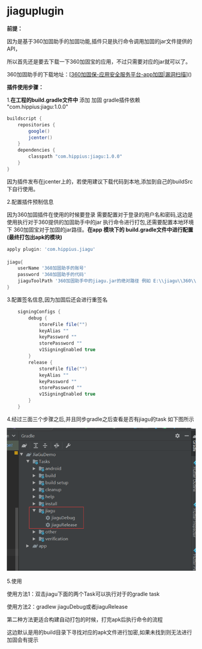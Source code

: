 # jiaguplugin
**前提：**

因为是基于360加固助手的加固功能,插件只是执行命令调用加固的jar文件提供的API，

所以首先还是要去下载一下360加固宝的应用，不过只需要对应的jar就可以了。

360加固助手的下载地址：[[360加固保-应用安全服务平台-app加固|漏洞扫描](https://jiagu.360.cn/#/global/index)]()



**插件使用步骤：**

1.**在工程的build.gradle文件中** 添加 加固 gradle插件依赖 "com.hippius:jiagu:1.0.0"

```groovy
buildscript {
    repositories {
        google()
        jcenter()
    }
    dependencies {
        classpath "com.hippius:jiagu:1.0.0"
    }
}
```

因为插件发布在jcenter上的，若使用建议下载代码到本地,添加到自己的buildSrc下自行使用。



2.配置插件预制信息

因为360加固插件在使用的时候要登录 需要配置对于登录的用户名和密码,这边是使用执行对于360提供的加固助手中的jar 执行命令进行打包,还需要配置本地环境下 360加固宝对于加固的jar路径。**在app 模块下的 build.gradle文件中进行配置(最终打包出apk的模块)**

```groovy
apply plugin: 'com.hippius.jiagu'

jiagu{
    userName '360加固助手的账号' 
    password '360加固助手的代码'
    jiaguToolPath '360加固助手中的jiagu.jar的绝对路径 例如 E:\\jiagu\\360\\jiagu\\jiagu.jar'
}
```



3.配置签名信息,因为加固后还会进行重签名

```groovy
    signingConfigs {
        debug {
            storeFile file("")
            keyAlias ""
            keyPassword ""
            storePassword ""
            v1SigningEnabled true
        }
        release {
            storeFile file("")
            keyAlias ""
            keyPassword ""
            storePassword ""
            v1SigningEnabled true
        }
    }
```



4.经过三面三个步骤之后,并且同步gradle之后查看是否有jiagu的task 如下图所示

![图片3](/图片3.png)



5.使用

使用方法1：双击jiagu下面的两个Task可以执行对于的gradle task

使用方法2：gradlew jiaguDebug或者jiaguRelease

 第二种方法更适合构建自动打包的时候，打完apk后执行命令的流程

这边默认是用的build目录下寻找对应的apk文件进行加密,如果未找到则无法进行加固会有提示
